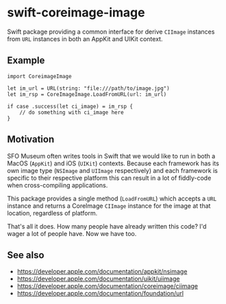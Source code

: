 # swift-coreimage-image

Swift package providing a common interface for derive `CIImage` instances from `URL` instances in both an AppKit and UIKit context.

## Example

```
import CoreimageImage

let im_url = URL(string: "file:///path/to/image.jpg")
let im_rsp = CoreImageImage.LoadFromURL(url: im_url)
     
if case .success(let ci_image) = im_rsp {
    // do something with ci_image here
}
```

## Motivation

SFO Museum often writes tools in Swift that we would like to run in both a MacOS (`AppKit`) and iOS (`UIKit`) contexts. Because each framework has its own image type (`NSImage` and `UIImage` respectively) and each framework is specific to their respective platform this can result in a lot of fiddly-code when cross-compiling applications.

This package provides a single method (`LoadFromURL`) which accepts a `URL` instance and returns a CoreImage `CIImage` instance for the image at that location, regardless of platform.

That's all it does. How many people have already written this code? I'd wager a lot of people have. Now we have too.

## See also

* https://developer.apple.com/documentation/appkit/nsimage
* https://developer.apple.com/documentation/uikit/uiimage
* https://developer.apple.com/documentation/coreimage/ciimage
* https://developer.apple.com/documentation/foundation/url
